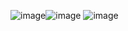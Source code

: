 ![image](https://github.com/user-attachments/assets/ae5630cf-faa5-4044-90ef-4316f8a1fd61)![image](https://github.com/user-attachments/assets/9af4dde6-088e-49e0-8602-1f35f397b34b)
![image](https://github.com/user-attachments/assets/93e2bc37-5415-48a0-b36e-37a990486f44)

